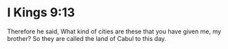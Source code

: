 # I Kings 9:13

Therefore he said, What kind of cities are these that you have given me, my brother? So they are called the land of Cabul to this day.
